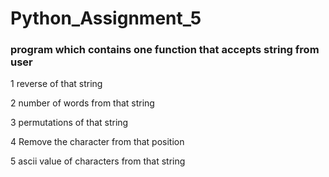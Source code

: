 # Python_Assignment_5
### program which contains one function that accepts string from user

  1 reverse of that string

  2 number of words from that string
  
  3 permutations of that string
  
  4 Remove the character from that position
  
  5 ascii value of characters from that string
